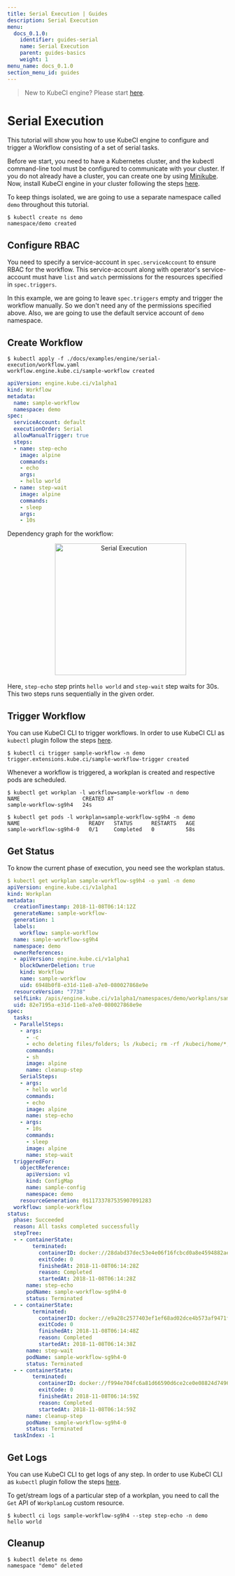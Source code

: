 ```yaml
---
title: Serial Execution | Guides
description: Serial Execution
menu:
  docs_0.1.0:
    identifier: guides-serial
    name: Serial Execution
    parent: guides-basics
    weight: 1
menu_name: docs_0.1.0
section_menu_id: guides
---
```


> New to KubeCI engine? Please start [here](/docs/concepts/README.md).

# Serial Execution

This tutorial will show you how to use KubeCI engine to configure and trigger a Workflow consisting of a set of serial tasks.

Before we start, you need to have a Kubernetes cluster, and the kubectl command-line tool must be configured to communicate with your cluster. If you do not already have a cluster, you can create one by using [Minikube](https://github.com/kubernetes/minikube). Now, install KubeCI engine in your cluster following the steps [here](/docs/setup/engine/install.md).

To keep things isolated, we are going to use a separate namespace called `demo` throughout this tutorial.

```console
$ kubectl create ns demo
namespace/demo created
```

## Configure RBAC

You need to specify a service-account in `spec.serviceAccount` to ensure RBAC for the workflow. This service-account along with operator's service-account must have `list` and `watch` permissions for the resources specified in `spec.triggers`.

In this example, we are going to leave `spec.triggers` empty and trigger the workflow manually. So we don't need any of the permissions specified above. Also, we are going to use the default service account of `demo` namespace.

## Create Workflow

```console
$ kubectl apply -f ./docs/examples/engine/serial-execution/workflow.yaml
workflow.engine.kube.ci/sample-workflow created
```

```yaml
apiVersion: engine.kube.ci/v1alpha1
kind: Workflow
metadata:
  name: sample-workflow
  namespace: demo
spec:
  serviceAccount: default
  executionOrder: Serial
  allowManualTrigger: true
  steps:
  - name: step-echo
    image: alpine
    commands:
    - echo
    args:
    - hello world
  - name: step-wait
    image: alpine
    commands:
    - sleep
    args:
    - 10s
```

Dependency graph for the workflow:

<p align="center">
  <img alt="Serial Execution" height="300x" src="/docs/examples/engine/serial-execution/serial-execution.svg">
</p>

Here, `step-echo` step prints `hello world` and `step-wait` step waits for 30s. This two steps runs sequentially in the given order.

## Trigger Workflow

You can use KubeCI CLI to trigger workflows. In order to use KubeCI CLI as `kubectl` plugin follow the steps [here](/docs/setup/cli/install.md).

```console
$ kubectl ci trigger sample-workflow -n demo
trigger.extensions.kube.ci/sample-workflow-trigger created
```

Whenever a workflow is triggered, a workplan is created and respective pods are scheduled.

```console
$ kubectl get workplan -l workflow=sample-workflow -n demo
NAME                    CREATED AT
sample-workflow-sg9h4   24s
```

```console
$ kubectl get pods -l workplan=sample-workflow-sg9h4 -n demo
NAME                      READY   STATUS      RESTARTS   AGE
sample-workflow-sg9h4-0   0/1     Completed   0          58s
```

## Get Status

To know the current phase of execution, you need see the workplan status.

```yaml
$ kubectl get workplan sample-workflow-sg9h4 -o yaml -n demo
apiVersion: engine.kube.ci/v1alpha1
kind: Workplan
metadata:
  creationTimestamp: 2018-11-08T06:14:12Z
  generateName: sample-workflow-
  generation: 1
  labels:
    workflow: sample-workflow
  name: sample-workflow-sg9h4
  namespace: demo
  ownerReferences:
  - apiVersion: engine.kube.ci/v1alpha1
    blockOwnerDeletion: true
    kind: Workflow
    name: sample-workflow
    uid: 6948b0f8-e31d-11e8-a7e0-080027868e9e
  resourceVersion: "7738"
  selfLink: /apis/engine.kube.ci/v1alpha1/namespaces/demo/workplans/sample-workflow-sg9h4
  uid: 82e7195a-e31d-11e8-a7e0-080027868e9e
spec:
  tasks:
  - ParallelSteps:
    - args:
      - -c
      - echo deleting files/folders; ls /kubeci; rm -rf /kubeci/home/*; rm -rf /kubeci/workspace/*
      commands:
      - sh
      image: alpine
      name: cleanup-step
    SerialSteps:
    - args:
      - hello world
      commands:
      - echo
      image: alpine
      name: step-echo
    - args:
      - 10s
      commands:
      - sleep
      image: alpine
      name: step-wait
  triggeredFor:
    objectReference:
      apiVersion: v1
      kind: ConfigMap
      name: sample-config
      namespace: demo
    resourceGeneration: 0$11733787535907091283
  workflow: sample-workflow
status:
  phase: Succeeded
  reason: All tasks completed successfully
  stepTree:
  - - containerState:
        terminated:
          containerID: docker://28dabd37dec53e4e06f16fcbcd0a8e4594882ae3f2cdfa85db44e8ed065c933b
          exitCode: 0
          finishedAt: 2018-11-08T06:14:28Z
          reason: Completed
          startedAt: 2018-11-08T06:14:28Z
      name: step-echo
      podName: sample-workflow-sg9h4-0
      status: Terminated
  - - containerState:
        terminated:
          containerID: docker://e9a28c2577403ef1ef68ad02dce4b573af9471f44da1dd9beca30460bb2ee654
          exitCode: 0
          finishedAt: 2018-11-08T06:14:48Z
          reason: Completed
          startedAt: 2018-11-08T06:14:38Z
      name: step-wait
      podName: sample-workflow-sg9h4-0
      status: Terminated
  - - containerState:
        terminated:
          containerID: docker://f994e704fc6a81d66590d6ce2ce0e08824d74968b5c9ae4f1f56cbfc715c0d38
          exitCode: 0
          finishedAt: 2018-11-08T06:14:59Z
          reason: Completed
          startedAt: 2018-11-08T06:14:59Z
      name: cleanup-step
      podName: sample-workflow-sg9h4-0
      status: Terminated
  taskIndex: -1
```

## Get Logs

You can use KubeCI CLI to get logs of any step. In order to use KubeCI CLI as `kubectl` plugin follow the steps [here](/docs/setup/cli/install.md).

To get/stream logs of a particular step of a workplan, you need to call the `Get` API of `WorkplanLog` custom resource.

```console
$ kubectl ci logs sample-workflow-sg9h4 --step step-echo -n demo
hello world
```

## Cleanup

```console
$ kubectl delete ns demo
namespace "demo" deleted
```
